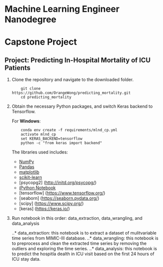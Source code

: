 # Machine Learning Engineer Nanodegree
# Capstone Project
## Project: Predicting In-Hospital Mortality of ICU Patients

1. Clone the repository and navigate to the downloaded folder.
	
	```	
		git clone https://github.com/OrangeWong/predicting_mortality.git
		cd predicting_mortality
	```
	
2. Obtain the necessary Python packages, and switch Keras backend to Tensorflow.  	

	For __Windows__:
	```
		conda env create -f requirements/mlnd_cp.yml
		activate mlnd_cp
		set KERAS_BACKEND=tensorflow
		python -c "from keras import backend"
	```
	
	The libraries used includes:
	- [NumPy](http://www.numpy.org/)
	- [Pandas](http://pandas.pydata.org)
	- [matplotlib](http://matplotlib.org/)
	- [scikit-learn](http://scikit-learn.org/stable/)
	- [psycopg2] (http://initd.org/psycopg/)
	- [iPython Notebook](http://ipython.org/notebook.html)
	- [tensorflow] (https://www.tensorflow.org/)
	- [seaborn] (https://seaborn.pydata.org/)
	- [scipy] (https://www.scipy.org/)
	- [keras] (https://keras.io/)

3. Run notebook in this order: data_extraction, data_wrangling, and data_analysis
	
	..* data_extraction: this notebook is to extract a dataset of mulitvariable time series from MIMIC-III database.
	..* data_wrangling: this notebook is to preprocess and clean the extracted time series by removing the outliers and exploring the time series.
	..* data_analysis: this notebook is to predict the hospitla dealth in ICU visit based on the first 24 hours of ICU stay data.
	